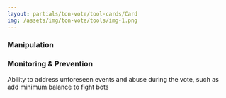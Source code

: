 ```yaml
---
layout: partials/ton-vote/tool-cards/Card
img: /assets/img/ton-vote/tools/img-1.png
---
```



### Manipulation 
###  Monitoring & Prevention

Ability to address unforeseen events and abuse during the vote, such as add minimum balance to fight bots
